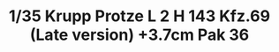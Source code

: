 ---
layout: product
title: "1/35 Krupp Protze L 2 H 143 Kfz.69 (Late version) +3.7cm Pak 36"
price: "TBA" 
desc: "Maketa"
img_path: "/assets/img/BRNC35138.webp"
brand: "Bronco"
available: false
special_offer: false
new: false
soon: false
cat: "010000"
subcat: "015800"
subsubcat: "0N/A"
sifra: "BRNC35138"
popular: false
spec: false
---